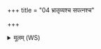 +++
title = "04 भ्रातृव्यश्च सपत्नश्च"

+++
<details><summary>मूलम् (WS)</summary>

भ्रातृव्यश्च सपत्नश्च यस्त्वामित्रो जिघांसति ।  
श्रियं त्वं सर्वेषां तेषामादायोग्रो वि धारय ॥ ४ ॥
</details>